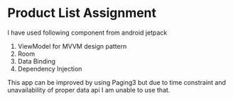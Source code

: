 # Product List Assignment
I have used following component from android jetpack

1. ViewModel for MVVM design pattern
2. Room
3. Data Binding
4. Dependency Injection

This app can be improved by using Paging3 but due to time constraint and unavailability of proper data api I am unable to use that.


